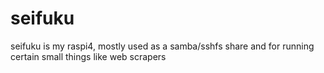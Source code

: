 # seifuku
seifuku is my raspi4, mostly used as a samba/sshfs share and for running
certain small things like web scrapers

